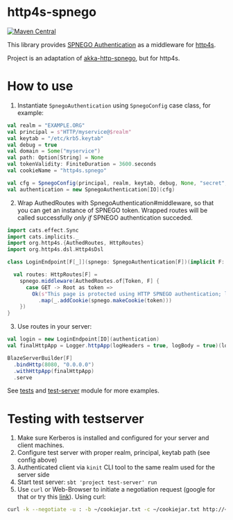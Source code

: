# http4s-spnego
[![Maven Central](https://maven-badges.herokuapp.com/maven-central/io.github.novakov-alexey/http4s-spnego_2.13/badge.svg)](https://maven-badges.herokuapp.com/maven-central/io.github.novakov-alexey/http4s-spnego_2.13)

This library provides [SPNEGO Authentication](https://en.wikipedia.org/wiki/SPNEGO) as a middleware for [http4s](https://github.com/http4s/http4s).

Project is an adaptation of [akka-http-spnego](https://github.com/tresata/akka-http-spnego), but for http4s.

# How to use

1. Instantiate `SpnegoAuthentication` using `SpnegoConfig` case class, for example:
```scala
val realm = "EXAMPLE.ORG"
val principal = s"HTTP/myservice@$realm"
val keytab = "/etc/krb5.keytab"
val debug = true
val domain = Some("myservice")
val path: Option[String] = None
val tokenValidity: FiniteDuration = 3600.seconds
val cookieName = "http4s.spnego"

val cfg = SpnegoConfig(principal, realm, keytab, debug, None, "secret", domain, path, cookieName, tokenValidity)
val authentication = new SpnegoAuthentication[IO](cfg)
``` 
2. Wrap AuthedRoutes with SpnegoAuthentication#middleware, so that you can get an instance of SPNEGO token. 
Wrapped routes will be called successfully *only if* SPNEGO authentication succeded. 

```scala
import cats.effect.Sync
import cats.implicits._
import org.http4s.{AuthedRoutes, HttpRoutes}
import org.http4s.dsl.Http4sDsl

class LoginEndpoint[F[_]](spnego: SpnegoAuthentication[F])(implicit F: Sync[F]) extends Http4sDsl[F] {

  val routes: HttpRoutes[F] =
    spnego.middleware(AuthedRoutes.of[Token, F] {
      case GET -> Root as token =>
        Ok(s"This page is protected using HTTP SPNEGO authentication; logged in as $token")
          .map(_.addCookie(spnego.makeCookie(token)))
    })
}
```

3. Use routes in your server:
```scala
val login = new LoginEndpoint[IO](authentication)
val finalHttpApp = Logger.httpApp(logHeaders = true, logBody = true)(login)

BlazeServerBuilder[F]
  .bindHttp(8080, "0.0.0.0")
  .withHttpApp(finalHttpApp)
  .serve
```

See [tests](http4s-spnego/src/test/scala/io/github/novakovalexey/http4s/spnego) and [test-server](test-server/src/main/scala/io/github/novakovalexey/http4s/spnego/Main.scala) module for more examples.

# Testing with testserver

1. Make sure Kerberos is installed and configured for your server and client machines.
2. Configure test server with proper realm, principal, keytab path (see config above)
3. Authenticated client via `kinit` CLI tool to the same realm used for the server side
4. Start test server: `sbt 'project test-server' run`
4. Use `curl` or Web-Browser to initiate a negotiation request (google for that or try this [link](http://www.microhowto.info/howto/configure_firefox_to_authenticate_using_spnego_and_kerberos.html)). Using curl: 
```bash
curl -k --negotiate -u : -b ~/cookiejar.txt -c ~/cookiejar.txt http://<yourserver>:8080/
```

